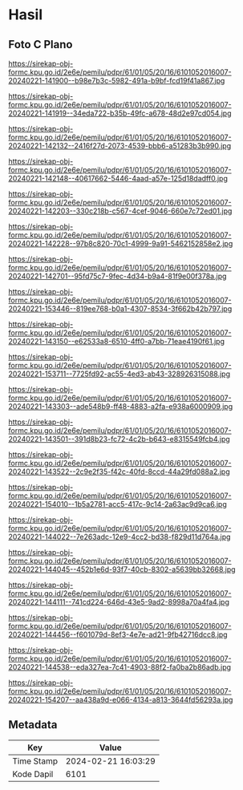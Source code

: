 # Hasil

## Foto C Plano

https://sirekap-obj-formc.kpu.go.id/2e6e/pemilu/pdpr/61/01/05/20/16/6101052016007-20240221-141900--b98e7b3c-5982-491a-b9bf-fcd19f41a867.jpg

https://sirekap-obj-formc.kpu.go.id/2e6e/pemilu/pdpr/61/01/05/20/16/6101052016007-20240221-141919--34eda722-b35b-49fc-a678-48d2e97cd054.jpg

https://sirekap-obj-formc.kpu.go.id/2e6e/pemilu/pdpr/61/01/05/20/16/6101052016007-20240221-142132--2416f27d-2073-4539-bbb6-a51283b3b990.jpg

https://sirekap-obj-formc.kpu.go.id/2e6e/pemilu/pdpr/61/01/05/20/16/6101052016007-20240221-142148--40617662-5446-4aad-a57e-125d18dadff0.jpg

https://sirekap-obj-formc.kpu.go.id/2e6e/pemilu/pdpr/61/01/05/20/16/6101052016007-20240221-142203--330c218b-c567-4cef-9046-660e7c72ed01.jpg

https://sirekap-obj-formc.kpu.go.id/2e6e/pemilu/pdpr/61/01/05/20/16/6101052016007-20240221-142228--97b8c820-70c1-4999-9a91-5462152858e2.jpg

https://sirekap-obj-formc.kpu.go.id/2e6e/pemilu/pdpr/61/01/05/20/16/6101052016007-20240221-142701--95fd75c7-9fec-4d34-b9a4-81f9e00f378a.jpg

https://sirekap-obj-formc.kpu.go.id/2e6e/pemilu/pdpr/61/01/05/20/16/6101052016007-20240221-153446--819ee768-b0a1-4307-8534-3f662b42b797.jpg

https://sirekap-obj-formc.kpu.go.id/2e6e/pemilu/pdpr/61/01/05/20/16/6101052016007-20240221-143150--e62533a8-6510-4ff0-a7bb-71eae4190f61.jpg

https://sirekap-obj-formc.kpu.go.id/2e6e/pemilu/pdpr/61/01/05/20/16/6101052016007-20240221-153711--7725fd92-ac55-4ed3-ab43-328926315088.jpg

https://sirekap-obj-formc.kpu.go.id/2e6e/pemilu/pdpr/61/01/05/20/16/6101052016007-20240221-143303--ade548b9-ff48-4883-a2fa-e938a6000909.jpg

https://sirekap-obj-formc.kpu.go.id/2e6e/pemilu/pdpr/61/01/05/20/16/6101052016007-20240221-143501--391d8b23-fc72-4c2b-b643-e8315549fcb4.jpg

https://sirekap-obj-formc.kpu.go.id/2e6e/pemilu/pdpr/61/01/05/20/16/6101052016007-20240221-143522--2c9e2f35-f42c-40fd-8ccd-44a29fd088a2.jpg

https://sirekap-obj-formc.kpu.go.id/2e6e/pemilu/pdpr/61/01/05/20/16/6101052016007-20240221-154010--1b5a2781-acc5-417c-9c14-2a63ac9d9ca6.jpg

https://sirekap-obj-formc.kpu.go.id/2e6e/pemilu/pdpr/61/01/05/20/16/6101052016007-20240221-144022--7e263adc-12e9-4cc2-bd38-f829d11d764a.jpg

https://sirekap-obj-formc.kpu.go.id/2e6e/pemilu/pdpr/61/01/05/20/16/6101052016007-20240221-144045--452b1e6d-93f7-40cb-8302-a5639bb32668.jpg

https://sirekap-obj-formc.kpu.go.id/2e6e/pemilu/pdpr/61/01/05/20/16/6101052016007-20240221-144111--741cd224-646d-43e5-9ad2-8998a70a4fa4.jpg

https://sirekap-obj-formc.kpu.go.id/2e6e/pemilu/pdpr/61/01/05/20/16/6101052016007-20240221-144456--f601079d-8ef3-4e7e-ad21-9fb42716dcc8.jpg

https://sirekap-obj-formc.kpu.go.id/2e6e/pemilu/pdpr/61/01/05/20/16/6101052016007-20240221-144538--eda327ea-7c41-4903-88f2-fa0ba2b86adb.jpg

https://sirekap-obj-formc.kpu.go.id/2e6e/pemilu/pdpr/61/01/05/20/16/6101052016007-20240221-154207--aa438a9d-e066-4134-a813-3644fd56293a.jpg


## Metadata

| Key        | Value               |
| ---------- | ------------------- |
| Time Stamp | 2024-02-21 16:03:29 |
| Kode Dapil | 6101                |



